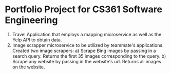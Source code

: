 # Portfolio Project for CS361 Software Engineering 

1) Travel Application that employs a mapping microservice as well as the Yelp API to obtain data. 
2) Image scrapper microservice to be utilized by teammate's applications. 
   Created two image scrapers: 
    a) Scrape Bing images by passing in a search query. Returns the first 35 images corresponding to the query.
    b) Scrape any website by passing in the website's url. Returns all images on the website.

